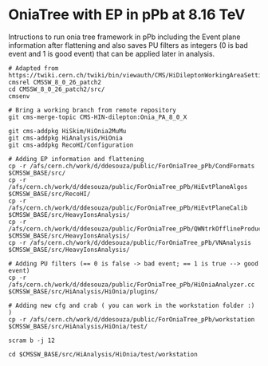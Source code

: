 # OniaTree with EP in pPb at 8.16 TeV

Intructions to run onia tree framework in pPb including the Event plane information after flattening and also saves PU filters as integers (0 is bad event and 1 is good event) that can be applied later in analysis. 

```
# Adapted from https://twiki.cern.ch/twiki/bin/viewauth/CMS/HiDileptonWorkingAreaSetting#CMSSW_80X
cmsrel CMSSW_8_0_26_patch2
cd CMSSW_8_0_26_patch2/src/
cmsenv

# Bring a working branch from remote repository
git cms-merge-topic CMS-HIN-dilepton:Onia_PA_8_0_X

git cms-addpkg HiSkim/HiOnia2MuMu
git cms-addpkg HiAnalysis/HiOnia
git cms-addpkg RecoHI/Configuration

# Adding EP information and flattening
cp -r /afs/cern.ch/work/d/ddesouza/public/ForOniaTree_pPb/CondFormats $CMSSW_BASE/src/
cp -r /afs/cern.ch/work/d/ddesouza/public/ForOniaTree_pPb/HiEvtPlaneAlgos $CMSSW_BASE/src/RecoHI/
cp -r /afs/cern.ch/work/d/ddesouza/public/ForOniaTree_pPb/HiEvtPlaneCalib $CMSSW_BASE/src/HeavyIonsAnalysis/
cp -r /afs/cern.ch/work/d/ddesouza/public/ForOniaTree_pPb/QWNtrkOfflineProducer $CMSSW_BASE/src/HeavyIonsAnalysis/
cp -r /afs/cern.ch/work/d/ddesouza/public/ForOniaTree_pPb/VNAnalysis $CMSSW_BASE/src/HeavyIonsAnalysis/

# Adding PU filters (== 0 is false -> bad event; == 1 is true --> good event)
cp -r /afs/cern.ch/work/d/ddesouza/public/ForOniaTree_pPb/HiOniaAnalyzer.cc $CMSSW_BASE/src/HiAnalysis/HiOnia/plugins/

# Adding new cfg and crab ( you can work in the workstation folder :) )
cp -r /afs/cern.ch/work/d/ddesouza/public/ForOniaTree_pPb/workstation $CMSSW_BASE/src/HiAnalysis/HiOnia/test/

scram b -j 12

cd $CMSSW_BASE/src/HiAnalysis/HiOnia/test/workstation
```
